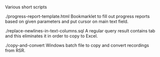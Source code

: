Various short scripts

./progress-report-template.html
Bookmarklet to fill out progress reports based on given parameters and put cursor on main text field.

./replace-newlines-in-text-columns.sql
A regular query result contains tab and this eliminates it in order to copy to Excel.

./copy-and-convert
Windows batch file to copy and convert recordings from RSR.
